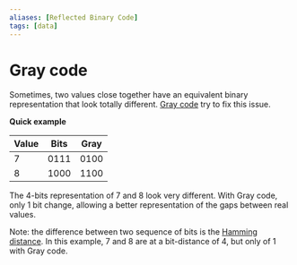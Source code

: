```yaml
---
aliases: [Reflected Binary Code]
tags: [data]
---
```


# Gray code

Sometimes, two values close together have an equivalent binary representation that look totally different. [Gray code](https://en.wikipedia.org/wiki/Gray_code) try to fix this issue.

**Quick example**

| Value | Bits | Gray |
| ---- | ---- | ---- |
| 7 | 0111 | 0100 |
| 8 | 1000 | 1100 |
The 4-bits representation of 7 and 8 look very different. With Gray code, only 1 bit change, allowing a better representation of the gaps between real values.

Note: the difference between two sequence of bits is the [Hamming distance](hamming-distance.md). In this example, 7 and 8 are at a bit-distance of 4, but only of 1 with Gray code.


